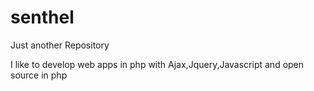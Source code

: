 # senthel
Just another Repository

I like to develop web apps in php with Ajax,Jquery,Javascript and open source in php

